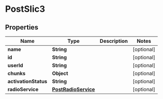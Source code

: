 
# PostSlic3

## Properties
Name | Type | Description | Notes
------------ | ------------- | ------------- | -------------
**name** | **String** |  |  [optional]
**id** | **String** |  |  [optional]
**userId** | **String** |  |  [optional]
**chunks** | **Object** |  |  [optional]
**activationStatus** | **String** |  |  [optional]
**radioService** | [**PostRadioService**](PostRadioService.md) |  |  [optional]




